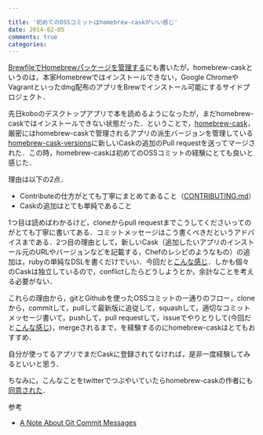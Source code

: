 ```yaml
---

title: '初めてのOSSコミットはhomebrew-caskがいい感じ'
date: 2014-02-05
comments: true
categories: 
---
```


[BrewfileでHomebrewパッケージを管理する](http://deeeet.com/writing/2013/12/23/brewfile/)にも書いたが，homebrew-caskというのは，本家Homebrewではインストールできない，Google ChromeやVagrantといったdmg配布のアプリをBrewでインストール可能にするサイドプロジェクト．

先日koboのデスクトップアプリで本を読めるようになったが，まだhomebrew-caskではインストールできない状態だった．ということで，[homebrew-cask](https://github.com/phinze/homebrew-cask)，厳密にはhomebrew-caskで管理されるアプリの派生バージョンを管理している[homebrew-cask-versions](https://github.com/caskroom/homebrew-versions)に新しいCaskの追加のPull requestを送ってマージされた．この時，homebrew-caskは初めてのOSSコミットの経験にとても良いと感じた．

理由は以下の2点．

- Contributeの仕方がとても丁寧にまとめてあること（[CONTRIBUTING.md](https://github.com/phinze/homebrew-cask/blob/master/CONTRIBUTING.md)）
- Caskの追加はとても単純であること

1つ目は読めばわかるけど，cloneからpull requestまでこうしてくださいってのがとても丁寧に書いてある．コミットメッセージはこう書くべきだというアドバイスまである．2つ目の理由として，新しいCask（追加したいアプリのインストール元のURLやバージョンなどを記載する，Chefのレシピのようなもの）の追加は，rubyの単純なDSLを書くだけでいい．今回だと[こんな感じ](https://github.com/caskroom/homebrew-versions/blob/master/Casks/kobo-jp.rb)．しかも個々のCaskは独立しているので，conflictしたらどうしようとか，余計なことを考える必要がない．

これらの理由から，gitとGithubを使ったOSSコミットの一通りのフロー，cloneから，commitして，pullして最新版に追従して，squashして，適切なコミットメッセージ書いて，pushして，pull requestして，issueでやりとりして(今回だと[こんな感じ](https://github.com/caskroom/homebrew-versions/pull/95))，mergeされるまで，を経験するのにhomebrew-caskはとてもおすすめ．

自分が使ってるアプリでまだCaskに登録されてなければ，是非一度経験してみるといいと思う．

ちなみに，こんなことをtwitterでつぶやいていたらhomebrew-caskの作者にも[同意された](https://twitter.com/phinze/status/427527187915624449)．

参考

- [A Note About Git Commit Messages](http://tbaggery.com/2008/04/19/a-note-about-git-commit-messages.html)




